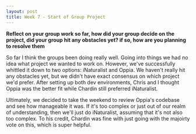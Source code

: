 ```yaml
---
layout: post
title: Week 7 - Start of Group Project
---
```


**Reflect on your group work so far, how did your group decide on the project, did your group hit any obstacles yet? if so, how are you planning to resolve them**

So far I think the groups been doing really well. Going into things we had no idea what project we wanted to work on. However, we've successfully whittled it down to two options: iNaturalist and Oppia. We haven't really hit any obstacles yet, but we didn't have exact consensus on which project we'd prefer. After setting up both dev environments, Chris and I thought Oppia was the better fit while Chardin still preferred iNaturalist. 

Ultimately, we decided to take the weekend to review Oppia's codebase and see how manageable it was. If it's too complex or just out of our realm of understanding, then we'll just do iNaturalist, assuming that it's not also too complex. To his credit, Chardin was fine with just going with the majoirty vote on this, which is super helpful.
